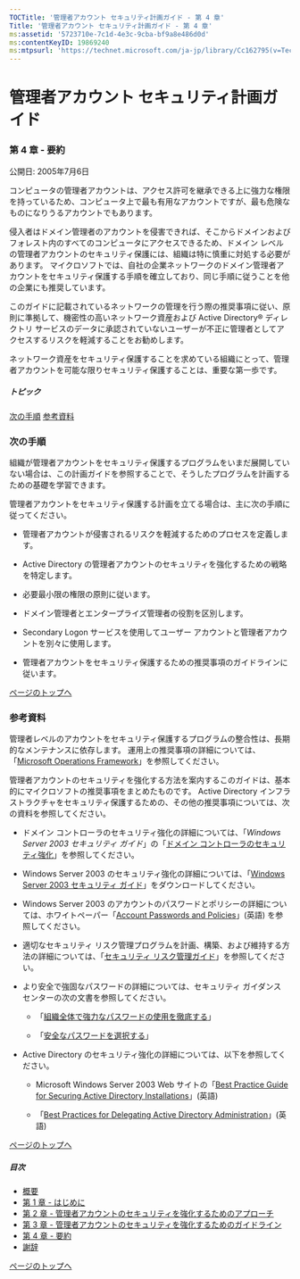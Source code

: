 ```yaml
---
TOCTitle: '管理者アカウント セキュリティ計画ガイド - 第 4 章'
Title: '管理者アカウント セキュリティ計画ガイド - 第 4 章'
ms:assetid: '5723710e-7c1d-4e3c-9cba-bf9a8e486d0d'
ms:contentKeyID: 19869240
ms:mtpsurl: 'https://technet.microsoft.com/ja-jp/library/Cc162795(v=TechNet.10)'
---
```


管理者アカウント セキュリティ計画ガイド
=======================================

### 第 4 章 - 要約

公開日: 2005年7月6日

コンピュータの管理者アカウントは、アクセス許可を継承できる上に強力な権限を持っているため、コンピュータ上で最も有用なアカウントですが、最も危険なものになりうるアカウントでもあります。

侵入者はドメイン管理者のアカウントを侵害できれば、そこからドメインおよびフォレスト内のすべてのコンピュータにアクセスできるため、ドメイン レベルの管理者アカウントのセキュリティ保護には、組織は特に慎重に対処する必要があります。 マイクロソフトでは、自社の企業ネットワークのドメイン管理者アカウントをセキュリティ保護する手順を確立しており、同じ手順に従うことを他の企業にも推奨しています。  

このガイドに記載されているネットワークの管理を行う際の推奨事項に従い、原則に準拠して、機密性の高いネットワーク資産および Active Directory® ディレクトリ サービスのデータに承認されていないユーザーが不正に管理者としてアクセスするリスクを軽減することをお勧めします。

ネットワーク資産をセキュリティ保護することを求めている組織にとって、管理者アカウントを可能な限りセキュリティ保護することは、重要な第一歩です。

##### トピック

[](#ebaa)[次の手順](#ebaa)
[](#eaaa)[参考資料](#eaaa)

### 次の手順

組織が管理者アカウントをセキュリティ保護するプログラムをいまだ展開していない場合は、この計画ガイドを参照することで、そうしたプログラムを計画するための基礎を学習できます。

管理者アカウントをセキュリティ保護する計画を立てる場合は、主に次の手順に従ってください。

-   管理者アカウントが侵害されるリスクを軽減するためのプロセスを定義します。

-   Active Directory の管理者アカウントのセキュリティを強化するための戦略を特定します。

-   必要最小限の権限の原則に従います。

-   ドメイン管理者とエンタープライズ管理者の役割を区別します。

-   Secondary Logon サービスを使用してユーザー アカウントと管理者アカウントを別々に使用します。

-   管理者アカウントをセキュリティ保護するための推奨事項のガイドラインに従います。

[](#mainsection)[ページのトップへ](#mainsection)

### 参考資料

管理者レベルのアカウントをセキュリティ保護するプログラムの整合性は、長期的なメンテナンスに依存します。 運用上の推奨事項の詳細については、「[Microsoft Operations Framework](https://www.microsoft.com/japan/technet/itsolutions/techguide/mof/default.mspx)」を参照してください。

管理者アカウントのセキュリティを強化する方法を案内するこのガイドは、基本的にマイクロソフトの推奨事項をまとめたものです。 Active Directory インフラストラクチャをセキュリティ保護するための、その他の推奨事項については、次の資料を参照してください。

-   ドメイン コントローラのセキュリティ強化の詳細については、「*Windows Server 2003 セキュリティ ガイド*」の「[ドメイン コントローラのセキュリティ強化](https://technet.microsoft.com/ja-jp/library/9911b568-c474-465f-998f-4f0fa31bebc6(v=TechNet.10))」を参照してください。

-   Windows Server 2003 のセキュリティ強化の詳細については、「[Windows Server 2003 セキュリティ ガイド](https://download.microsoft.com/download/7/d/5/7d5ebe4d-7350-47d3-9499-2eda3089bbc4/windows_server_2003_security_guide.exe)」をダウンロードしてください。

-   Windows Server 2003 のアカウントのパスワードとポリシーの詳細については、ホワイトペーパー「[Account Passwords and Policies](https://technet.microsoft.com/ja-jp/library/d7e66b86-7b31-45a8-b11f-449fe7e7c62e(v=TechNet.10))」(英語) を参照してください。

-   適切なセキュリティ リスク管理プログラムを計画、構築、および維持する方法の詳細については、「[セキュリティ リスク管理ガイド](https://www.microsoft.com/japan/technet/security/guidance/secrisk/default.mspx)」を参照してください。

-   より安全で強固なパスワードの詳細については、セキュリティ ガイダンス センターの次の文書を参照してください。

    -   「[組織全体で強力なパスワードの使用を徹底する](https://www.microsoft.com/business/smb/ja-jp/sgc/articles/enforce_strong_passwords.mspx)」

    -   「[安全なパスワードを選択する](https://www.microsoft.com/business/smb/ja-jp/sgc/articles/select_sec_passwords.mspx)」

-   Active Directory のセキュリティ強化の詳細については、以下を参照してください。

    -   Microsoft Windows Server 2003 Web サイトの「[Best Practice Guide for Securing Active Directory Installations](https://technet.microsoft.com/ja-jp/library/edc08cf1-d4ba-4235-9696-c93b0313ad6e(v=TechNet.10))」(英語)

    -   「[Best Practices for Delegating Active Directory Administration](https://technet.microsoft.com/ja-jp/library/e5274d27-88e5-4043-8f12-a8fa71cbcd52(v=TechNet.10))」(英語)

[](#mainsection)[ページのトップへ](#mainsection)

##### 目次

-   [概要](https://technet.microsoft.com/ja-jp/library/9e7be0f2-06cb-4150-b560-e8f25c3ee488(v=TechNet.10))
-   [第 1 章 - はじめに](https://technet.microsoft.com/ja-jp/library/f48bb08a-15f5-4920-8f04-43992edee64e(v=TechNet.10))
-   [第 2 章 - 管理者アカウントのセキュリティを強化するためのアプローチ](https://technet.microsoft.com/ja-jp/library/4ec36514-11df-4812-8b3a-68da0e4654b0(v=TechNet.10))
-   [第 3 章 - 管理者アカウントのセキュリティを強化するためのガイドライン](https://technet.microsoft.com/ja-jp/library/6b53e4ad-8b13-446e-b6b7-df7f5685258d(v=TechNet.10))
-   [第 4 章 - 要約](https://technet.microsoft.com/ja-jp/library/cc162795)
-   [謝辞](https://technet.microsoft.com/ja-jp/library/227b981a-f1d5-4a01-96dd-346b7e4208df(v=TechNet.10))

[](#mainsection)[ページのトップへ](#mainsection)
